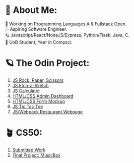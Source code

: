 # 💫 About Me:
🔭 Working on [Programming Languages A](https://www.coursera.org/learn/programming-languages) & [Fullstack Open](https://fullstackopen.com/en/).<br>✨ Aspiring Software Engineer.<br>🪐 Javascript/React/NodeJS/Express, Python/Flask, Java, C.<br>💫 UoB Student, Year in Compsci.

# 🪐 The Odin Project:

1. [JS Rock, Paper, Scissors](https://github.com/oriodev/rockpaperscissors)
2. [JS Etch-a-Sketch](https://github.com/oriodev/etch-a-sketch)
3. [JS Calculator](https://github.com/oriodev/myveryfunctionalcalculator)
4. [HTML/CSS Admin Dashboard](https://github.com/oriodev/admindashboard)
5. [HTML/CSS Form Mockup](https://github.com/oriodev/mockupform)
6. [JS Tic Tac Toe](https://github.com/oriodev/tictactoe)
7. [JS/Webpack Restaurant Webpage](https://github.com/oriodev/restaurantpage)

# 🪴 CS50:

1. [Submitted Work](https://github.com/code50/93719767)
2. [Final Project: MusicBox](https://github.com/oriodev/musicbox)

<!-- Proudly created with GPRM ( https://gprm.itsvg.in ) -->
